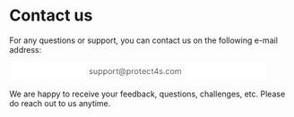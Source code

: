 # Contact us

For any questions or support, you can contact us on the following e-mail address:

![](<../.gitbook/assets/image (12) (1).png>)

We are happy to receive your feedback, questions, challenges, etc. Please do reach out to us anytime.
